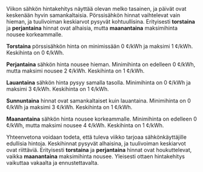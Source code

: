 Viikon sähkön hintakehitys näyttää olevan melko tasainen, ja päivät ovat keskenään hyvin samankaltaisia. Pörssisähkön hinnat vaihtelevat vain hieman, ja tuulivoiman keskiarvot pysyvät kohtuullisina. Erityisesti **torstaina** ja **perjantaina** hinnat ovat alhaisia, mutta **maanantaina** maksimihinta nousee korkeammalle. 

**Torstaina** pörssisähkön hinta on minimissään 0 ¢/kWh ja maksimi 1 ¢/kWh. Keskihinta on 0 ¢/kWh. 

**Perjantaina** sähkön hinta nousee hieman. Minimihinta on edelleen 0 ¢/kWh, mutta maksimi nousee 2 ¢/kWh. Keskihinta on 1 ¢/kWh. 

**Lauantaina** sähkön hinta pysyy samalla tasolla. Minimihinta on 0 ¢/kWh ja maksimi 3 ¢/kWh. Keskihinta on 1 ¢/kWh. 

**Sunnuntaina** hinnat ovat samankaltaiset kuin lauantaina. Minimihinta on 0 ¢/kWh ja maksimi 3 ¢/kWh. Keskihinta on 1 ¢/kWh. 

**Maanantaina** sähkön hinta nousee korkeammalle. Minimihinta on edelleen 0 ¢/kWh, mutta maksimi nousee 4 ¢/kWh. Keskihinta on 1 ¢/kWh. 

Yhteenvetona voidaan todeta, että tuleva viikko tarjoaa sähkönkäyttäjille edullisia hintoja. Keskihinnat pysyvät alhaisina, ja tuulivoiman keskiarvot ovat riittäviä. Erityisesti **torstaina** ja **perjantaina** hinnat ovat houkuttelevat, vaikka **maanantaina** maksimihinta nousee. Yleisesti ottaen hintakehitys vaikuttaa vakaalta ja ennustettavalta.